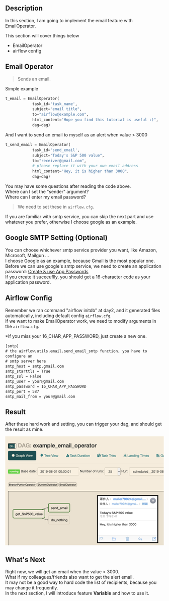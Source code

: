 Description
------------
In this section, I am going to implement the email feature with EmailOperator.

This section will cover things below
- EmailOperator
- airflow config


Email Operator
------------
>   Sends an email.

Simple example

```python
t_email = EmailOperator(
            task_id='task_name',
            subject="email title",
            to="airflow@example.com",
            html_content="Hope you find this tutorial is useful :)",
            dag=dag)
```

And I want to send an email to myself as an alert when value > 3000

```python
t_send_email = EmailOperator(
            task_id='send_email',
            subject="Today's S&P 500 value",
            to="receiver@gmail.com",
            # please replace it with your own email address
            html_content="Hey, it is higher than 3000",
            dag=dag)
```

You may have some questions after reading the code above.
<br>
Where can I set the "sender" argument?
<br>
Where can I enter my email password?

> We need to set these in `airflow.cfg`.

If you are familiar with smtp service, you can skip the next part and use whatever you prefer, otherwise I choose google as an example.

Google SMTP Setting (Optional)
------------
You can choose whichever smtp service provider you want, like Amazon, Microsoft, Mailgun ...
<br>
I choose Google as an example, because Gmail is the most popular one.
<br>
Before we can use google's smtp service, we need to create an application password:
[Create & use App Passwords](https://support.google.com/accounts/answer/185833)
<br>
If you create it suceeuflly, you should get a 16-character code as your application password.

Airflow Config
------------
Remember we ran command "airflow initdb" at day2, and it generated files automatically, including default config `airflow.cfg`.
<br>
If we want to make EmailOperator work, we need to modify arguments in the `airflow.cfg`.

*If you miss your 16_CHAR_APP_PASSWORD, just create a new one.

    [smtp]
    # the airflow.utils.email.send_email_smtp function, you have to configure an
    # smtp server here
    smtp_host = smtp.gmail.com
    smtp_starttls = True
    smtp_ssl = False
    smtp_user = your@gmail.com
    smtp_password = 16_CHAR_APP_PASSWORD
    smtp_port = 587
    smtp_mail_from = your@gmail.com


Result
------------
After these hard work and setting, you can trigger your dag, and should get the result as mine.

![img](imgs/email.png)


What's Next
------------
Right now, we will get an email when the value > 3000.
<br>
What if my colleagues/friends also want to get the alert email.
<br>
It may not be a good way to hard code the list of recipients, because you may change it frequently.
<br>
In the next section, I will introduce feature **Variable** and how to use it.
